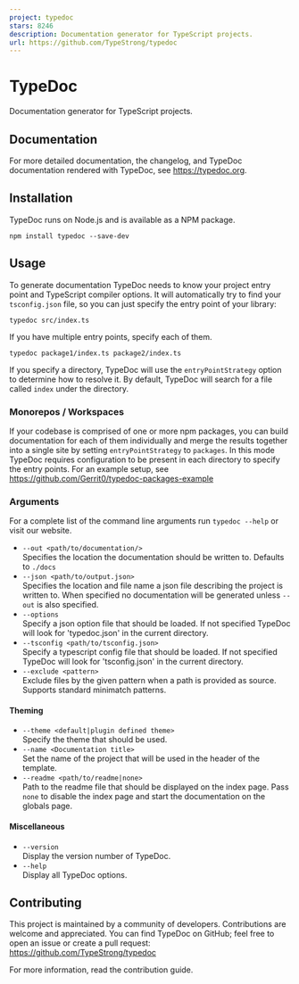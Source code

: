 ```yaml
---
project: typedoc
stars: 8246
description: Documentation generator for TypeScript projects.
url: https://github.com/TypeStrong/typedoc
---
```


TypeDoc
=======

Documentation generator for TypeScript projects.

Documentation
-------------

For more detailed documentation, the changelog, and TypeDoc documentation rendered with TypeDoc, see https://typedoc.org.

Installation
------------

TypeDoc runs on Node.js and is available as a NPM package.

```
npm install typedoc --save-dev
```

Usage
-----

To generate documentation TypeDoc needs to know your project entry point and TypeScript compiler options. It will automatically try to find your `tsconfig.json` file, so you can just specify the entry point of your library:

```
typedoc src/index.ts
```

If you have multiple entry points, specify each of them.

```
typedoc package1/index.ts package2/index.ts
```

If you specify a directory, TypeDoc will use the `entryPointStrategy` option to determine how to resolve it. By default, TypeDoc will search for a file called `index` under the directory.

### Monorepos / Workspaces

If your codebase is comprised of one or more npm packages, you can build documentation for each of them individually and merge the results together into a single site by setting `entryPointStrategy` to `packages`. In this mode TypeDoc requires configuration to be present in each directory to specify the entry points. For an example setup, see https://github.com/Gerrit0/typedoc-packages-example

### Arguments

For a complete list of the command line arguments run `typedoc --help` or visit our website.

-   `--out <path/to/documentation/>`  
    Specifies the location the documentation should be written to. Defaults to `./docs`
-   `--json <path/to/output.json>`  
    Specifies the location and file name a json file describing the project is written to. When specified no documentation will be generated unless `--out` is also specified.
-   `--options`  
    Specify a json option file that should be loaded. If not specified TypeDoc will look for 'typedoc.json' in the current directory.
-   `--tsconfig <path/to/tsconfig.json>`  
    Specify a typescript config file that should be loaded. If not specified TypeDoc will look for 'tsconfig.json' in the current directory.
-   `--exclude <pattern>`  
    Exclude files by the given pattern when a path is provided as source. Supports standard minimatch patterns.

#### Theming

-   `--theme <default|plugin defined theme>`  
    Specify the theme that should be used.
-   `--name <Documentation title>`  
    Set the name of the project that will be used in the header of the template.
-   `--readme <path/to/readme|none>`  
    Path to the readme file that should be displayed on the index page. Pass `none` to disable the index page and start the documentation on the globals page.

#### Miscellaneous

-   `--version`  
    Display the version number of TypeDoc.
-   `--help`  
    Display all TypeDoc options.

Contributing
------------

This project is maintained by a community of developers. Contributions are welcome and appreciated. You can find TypeDoc on GitHub; feel free to open an issue or create a pull request: https://github.com/TypeStrong/typedoc

For more information, read the contribution guide.
